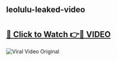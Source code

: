 ## leolulu-leaked-video 

# <h2><a href="http://freeplayer.one?title=leolulu-leaked-video&ref=21J">🔗 Click to Watch 👉🔴 VIDEO</a></h2>

<a href="http://freeplayer.one?title=leolulu-leaked-video&ref=21J" rel="nofollow" data-target="animated-image.originalLink"><img src="https://i.ibb.co.com/xMMVF88/686577567.gif" alt="Viral Video Original" style="max-width: 100%; display: inline-block;" data-target="animated-image.originalImage"></a>

